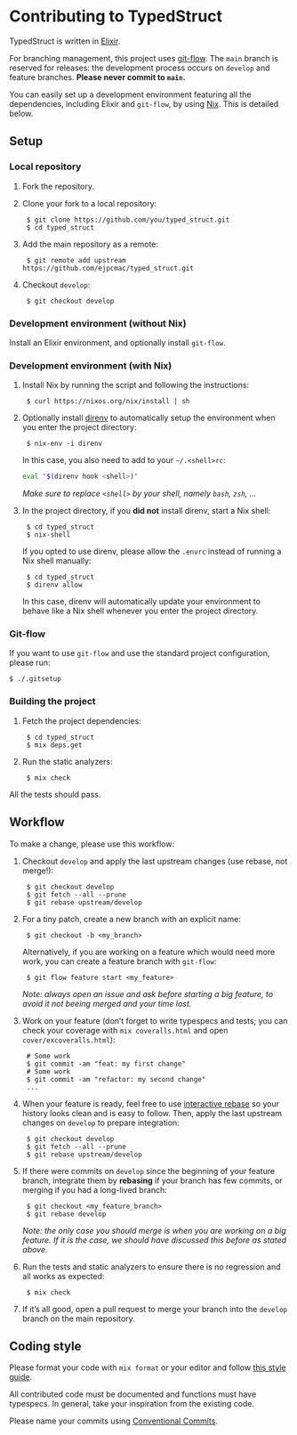 # Contributing to TypedStruct

TypedStruct is written in [Elixir](https://elixir-lang.org).

For branching management, this project uses
[git-flow](https://github.com/petervanderdoes/gitflow-avh). The `main` branch is
reserved for releases: the development process occurs on `develop` and feature
branches. **Please never commit to `main`.**

You can easily set up a development environment featuring all the dependencies,
including Elixir and `git-flow`, by using [Nix](https://nixos.org/nix/). This is
detailed below.

## Setup

### Local repository

1. Fork the repository.

2. Clone your fork to a local repository:

        $ git clone https://github.com/you/typed_struct.git
        $ cd typed_struct

3. Add the main repository as a remote:

        $ git remote add upstream https://github.com/ejpcmac/typed_struct.git

4. Checkout `develop`:

        $ git checkout develop

### Development environment (without Nix)

Install an Elixir environment, and optionally install `git-flow`.

### Development environment (with Nix)

1. Install Nix by running the script and following the instructions:

        $ curl https://nixos.org/nix/install | sh

2. Optionally install [direnv](https://github.com/direnv/direnv) to
    automatically setup the environment when you enter the project directory:

        $ nix-env -i direnv

    In this case, you also need to add to your `~/.<shell>rc`:

    ```sh
    eval "$(direnv hook <shell>)"
    ```

    *Make sure to replace `<shell>` by your shell, namely `bash`, `zsh`, …*

3. In the project directory, if you **did not** install direnv, start a Nix
   shell:

        $ cd typed_struct
        $ nix-shell

    If you opted to use direnv, please allow the `.envrc` instead of running a
    Nix shell manually:

        $ cd typed_struct
        $ direnv allow

    In this case, direnv will automatically update your environment to behave
    like a Nix shell whenever you enter the project directory.

### Git-flow

If you want to use `git-flow` and use the standard project configuration, please
run:

    $ ./.gitsetup

### Building the project

1. Fetch the project dependencies:

        $ cd typed_struct
        $ mix deps.get

2. Run the static analyzers:

        $ mix check

All the tests should pass.

## Workflow

To make a change, please use this workflow:

1. Checkout `develop` and apply the last upstream changes (use rebase, not
    merge!):

        $ git checkout develop
        $ git fetch --all --prune
        $ git rebase upstream/develop

2. For a tiny patch, create a new branch with an explicit name:

        $ git checkout -b <my_branch>

    Alternatively, if you are working on a feature which would need more work,
    you can create a feature branch with `git-flow`:

        $ git flow feature start <my_feature>

    *Note: always open an issue and ask before starting a big feature, to avoid
    it not beeing merged and your time lost.*

3. Work on your feature (don’t forget to write typespecs and tests; you can
    check your coverage with `mix coveralls.html` and open
    `cover/excoveralls.html`):

        # Some work
        $ git commit -am "feat: my first change"
        # Some work
        $ git commit -am "refactor: my second change"
        ...

4. When your feature is ready, feel free to use
    [interactive rebase](https://help.github.com/articles/about-git-rebase/) so
    your history looks clean and is easy to follow. Then, apply the last
    upstream changes on `develop` to prepare integration:

        $ git checkout develop
        $ git fetch --all --prune
        $ git rebase upstream/develop

5. If there were commits on `develop` since the beginning of your feature
    branch, integrate them by **rebasing** if your branch has few commits, or
    merging if you had a long-lived branch:

        $ git checkout <my_feature_branch>
        $ git rebase develop

    *Note: the only case you should merge is when you are working on a big
    feature. If it is the case, we should have discussed this before as stated
    above.*

6. Run the tests and static analyzers to ensure there is no regression and all
    works as expected:

        $ mix check

7. If it’s all good, open a pull request to merge your branch into the `develop`
    branch on the main repository.

## Coding style

Please format your code with `mix format` or your editor and follow
[this style guide](https://github.com/christopheradams/elixir_style_guide).

All contributed code must be documented and functions must have typespecs. In
general, take your inspiration from the existing code.

Please name your commits using [Conventional
Commits](https://www.conventionalcommits.org/en/v1.0.0/).
